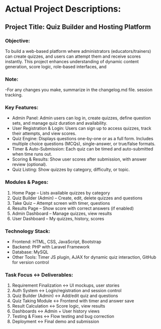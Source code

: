 # Actual Project Descriptions:

## Project Title: Quiz Builder and Hosting Platform 

### Objective:
To build a web-based platform where administrators (educators/trainers) can create quizzes, and users can attempt them and receive scores instantly. This project enhances understanding of dynamic content generation, score logic, role-based interfaces, and

### Note:
-For any changes you make, summarize in the changelog.md file. session tracking.

### Key Features:
- Admin Panel: Admin users can log in, create quizzes, define question sets, and manage quiz duration and availability. 
- User Registration & Login: Users can sign up to access quizzes, track their attempts, and view scores. 
- Quiz Engine: Displays questions one-by-one or as a full form. Includes multiple choice questions (MCQs), single-answer, or true/false formats. 
- Timer & Auto-Submission: Each quiz can be timed and auto-submitted when time runs out. 
- Scoring & Results: Show user scores after submission, with answer review (optional). 
- Quiz Listing: Show quizzes by category, difficulty, or topic. 

### Modules & Pages:
1. Home Page – Lists available quizzes by category 
2. Quiz Builder (Admin) – Create, edit, delete quizzes and questions 
3. Take Quiz – Attempt screen with timer, questions 
4. Results Page – Show score with correct answers (if enabled) 
5. Admin Dashboard – Manage quizzes, view results 
6. User Dashboard – My quizzes, history, scores 

### Technology Stack:
- Frontend: HTML, CSS, JavaScript, Bootstrap 
- Backend: PHP with Laravel Framework 
- Database: MySQL 
- Other Tools: Timer JS plugin, AJAX for dynamic quiz interaction, GitHub for version control 


 
### Task Focus <-> Deliverables:
1. Requirement Finalization <-> UI mockups, user stories 
2. Auth System <-> Login/registration and session control 
3. Quiz Builder (Admin) <-> Add/edit quiz and questions 
4. Quiz Taking Module <-> Frontend with timer and answer save 
5. Result Calculation <-> Score logic, view results 
6. Dashboards <-> Admin + User history views 
7. Testing & Fixes <-> Flow testing and bug correction 
8. Deployment <-> Final demo and submission
